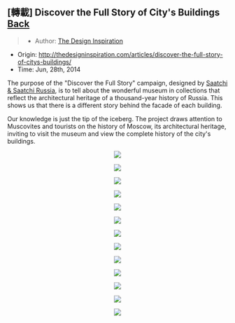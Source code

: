 ## [轉載] Discover the Full Story of City's Buildings [Back](./../post.md)

> - Author: [The Design Inspiration](https://github.com/gorkamolero)
- Origin: http://thedesigninspiration.com/articles/discover-the-full-story-of-citys-buildings/ 
- Time: Jun, 28th, 2014

The purpose of the "Discover the Full Story" campaign, designed by [Saatchi &amp; Saatchi Russia](http://saatchi.ru/ru-ru/), is to tell about the wonderful museum in collections that reflect the architectural heritage of a thousand-year history of Russia. This shows us that there is a different story behind the facade of each building.

Our knowledge is just the tip of the iceberg. The project draws attention to Muscovites and tourists on the history of Moscow, its architectural heritage, inviting to visit the museum and view the complete history of the city's buildings.

<p align="center">
<img src="./3177008062233481665.jpg"/>
</p>
<p align="center">
<img src="./6597230295356500030.jpg"/>
</p>
<p align="center">
<img src="./1365716587100394165.jpg"/>
</p>
<p align="center">
<img src="./6619542684816849582.jpg"/>
</p>
<p align="center">
<img src="./3678314995755237178.jpg"/>
</p>
<p align="center">
<img src="http://imglf1.ph.126.net/DeTy_9SkBmjKKNyC9XmdxA==/167477611243055386.jpg"/>
</p>
<p align="center">
<img src="http://imglf1.ph.126.net/sQGmAFG5cLiummidwAk8-Q==/2053078480228153042.jpg"/>
</p>
<p align="center">
<img src="http://imglf0.ph.126.net/cRep3OSuIu4vGnaIOedwUA==/2681612103140512641.jpg"/>
</p>
<p align="center">
<img src="http://imglf0.ph.126.net/esWMEGzZLNsE6s26FXcayA==/6597515068866581331.jpg"/>
</p>
<p align="center">
<img src="http://imglf2.ph.126.net/No2l5qR6lJaojipfwshZCg==/2740158898296196493.jpg"/>
</p>
<p align="center">
<img src="http://imglf1.ph.126.net/m_FVx24Hy1xyrJenfkoRTg==/2452772947073979547.jpg"/>
</p>
<p align="center">
<img src="http://imglf0.ph.126.net/gAmhGEqidn_vEqw2Yp7Mqw==/2260244063086772625.jpg"/>
</p>
<p align="center">
<img src="http://imglf0.ph.126.net/1bHIjcdWBT5UuAhXflhFrw==/105553116284597604.jpg"/>
</p>
